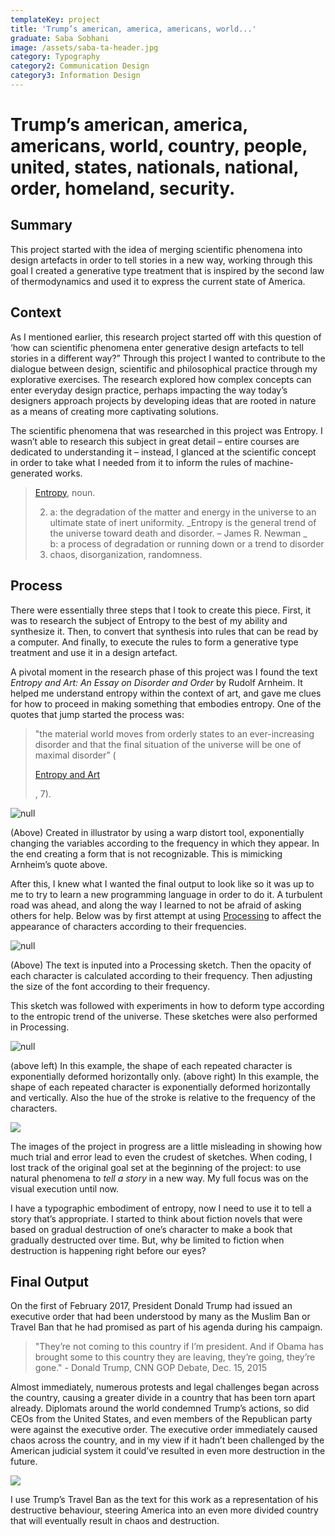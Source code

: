 ```yaml
---
templateKey: project
title: 'Trump’s american, america, americans, world...'
graduate: Saba Sobhani
image: /assets/saba-ta-header.jpg
category: Typography
category2: Communication Design
category3: Information Design
---
```

# Trump’s american, america, americans, world, country, people, united, states, nationals, national, order, homeland, security.

## Summary

This project started with the idea of merging scientific phenomena into design artefacts in order to tell stories in a new way, working through this goal I created a generative type treatment that is inspired by the second law of thermodynamics and used it to express the current state of America. 

## Context

As I mentioned earlier, this research project started off with this question of ‘how can scientific phenomena enter generative design artefacts to tell stories in a different way?” Through this project I wanted to contribute to the dialogue between design, scientific and philosophical practice through my explorative exercises. The research explored how complex concepts can enter everyday design practice, perhaps impacting the way today’s designers approach projects by developing ideas that are rooted in nature as a means of creating more captivating solutions. 

The scientific phenomena that was researched in this project was Entropy. I wasn’t able to research this subject in great detail – entire courses are dedicated to understanding it – instead, I glanced at the scientific concept in order to take what I needed from it to inform the rules of machine-generated works.

> [Entropy](https://www.merriam-webster.com/dictionary/entropy), noun.
>
> 2. a: the degradation of the matter and energy in the universe to an ultimate state of inert uniformity. _Entropy is the general trend of the universe toward death and disorder. – James R. Newman _\
>    b: a process of degradation or running down or a trend to disorder 
> 3. chaos, disorganization, randomness.

## Process

There were essentially three steps that I took to create this piece. First, it was to research the subject of Entropy to the best of my ability and synthesize it. Then, to convert that synthesis into rules that can be read by a computer. And finally, to execute the rules to form a generative type treatment and use it in a design artefact. 

A pivotal moment in the research phase of this project was I found the text _Entropy and Art: An Essay on Disorder and Order_ by Rudolf Arnheim. It helped me understand entropy within the context of art, and gave me clues for how to proceed in making something that embodies entropy. One of the quotes that jump started the process was:

> "the material world moves from orderly states to an ever-increasing disorder and that the final situation of the universe will be one of maximal disorder” (
>
> [Entropy and Art](http://www.aakkozzll.com/pdf/arnheim.pdf)
>
> , 7).

![null](/assets/saba-ta-1.jpg)

(Above) Created in illustrator by using a warp distort tool, exponentially changing the variables according to the frequency in which they appear. In the end creating a form that is not recognizable. This is mimicking Arnheim’s quote above.

After this, I knew what I wanted the final output to look like so it was up to me to try to learn a new programming language in order to do it. A turbulent road was ahead, and along the way I learned to not be afraid of asking others for help. Below was by first attempt at using [Processing](http://processing.org) to affect the appearance of characters according to their frequencies. 

![null](/assets/saba-ta-2.jpg)

(Above) The text is inputed into a Processing sketch. Then the opacity of each character is calculated according to their frequency. Then adjusting the size of the font according to their frequency.

This sketch was followed with experiments in how to deform type according to the entropic trend of the universe. These sketches were also performed in Processing. 

![null](/assets/saba-ta-3.jpg)

(above left) In this example, the shape of each repeated character is exponentially deformed horizontally only. (above right) In this example, the shape of each repeated character is exponentially deformed horizontally and vertically. Also the hue of the stroke is relative to the frequency of the characters.

![](/assets/saba-ta-4.jpg)

The images of the project in progress are a little misleading in showing how much trial and error lead to even the crudest of sketches. When coding, I lost track of the original goal set at the beginning of the project: to use natural phenomena to _tell a story_ in a new way. My full focus was on the visual execution until now.  

I have a typographic embodiment of entropy, now I need to use it to tell a story that’s appropriate. I started to think about fiction novels that were based on gradual destruction of one’s character to make a book that gradually destructed over time. But, why be limited to fiction when destruction is happening right before our eyes?

## Final Output

On the first of February 2017, President Donald Trump had issued an executive order that had been understood by many as the Muslim Ban or Travel Ban that he had promised as part of his agenda during his campaign.

> "They’re not coming to this country if I’m president. And if Obama has brought some to this country they are leaving, they’re going, they’re gone." - Donald Trump, CNN GOP Debate, Dec. 15, 2015

Almost immediately, numerous protests and legal challenges began across the country, causing a greater divide in a country that has been torn apart already. Diplomats around the world condemned Trump’s actions, so did CEOs from the United States, and even members of the Republican party were against the executive order. The executive order immediately caused chaos across the country, and in my view if it hadn’t been challenged by the American judicial system it could’ve resulted in even more destruction in the future.

![](/assets/saba-ta-5.jpg)

I use Trump’s Travel Ban as the text for this work as a representation of his destructive behaviour, steering America into an even more divided country that will eventually result in chaos and destruction.

